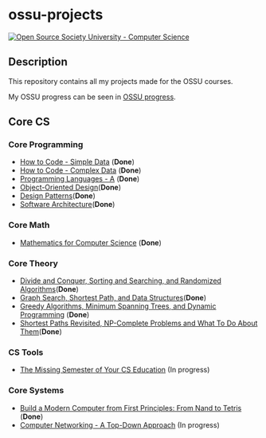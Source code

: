 # ossu-projects 

[![Open Source Society University - Computer Science](https://img.shields.io/badge/OSSU-computer--science-blue.svg)](https://github.com/ossu/computer-science)

## Description

This repository contains all my projects made for the OSSU courses.

My OSSU progress can be seen in [OSSU progress](https://trello.com/b/DIZv8gOk/ossu-progress).

## Core CS

### Core Programming

* [How to Code - Simple Data](https://github.com/gpm22/ossu-projects/tree/main/How%20to%20Code%20Simple%20Data) (**Done**)
* [How to Code - Complex Data](https://github.com/gpm22/ossu-projects/tree/main/How%20to%20Code%20Complex%20Data) (**Done**)
* [Programming Languages - A](https://github.com/gpm22/ossu-projects/tree/main/Programming%20Languages/A) (**Done**)
* [Object-Oriented Design](https://github.com/gpm22/ossu-projects/tree/main/Object-Oriented%20Design)(**Done**)
* [Design Patterns](https://github.com/gpm22/ossu-projects/tree/main/Design%20Patterns)(**Done**)
* [Software Architecture](https://github.com/gpm22/ossu-projects/tree/main/Software%20Architecture)(**Done**)

### Core Math

* [Mathematics for Computer Science](https://github.com/gpm22/ossu-projects/tree/main/Mathematics%20for%20Computer%20Science) (**Done**)

### Core Theory

* [Divide and Conquer, Sorting and Searching, and Randomized Algorithms](https://github.com/gpm22/ossu-projects/tree/main/Divide%20and%20Conquer%2C%20Sorting%20and%20Searching%2C%20and%20Randomized%20Algorithms)(**Done**)
* [Graph Search, Shortest Path, and Data Structures](https://github.com/gpm22/ossu-projects/tree/main/Graph%20Search%2C%20Shortest%20Paths%2C%20and%20Data%20Structures)(**Done**)
* [Greedy Algorithms, Minimum Spanning Trees, and Dynamic Programming](https://github.com/gpm22/ossu-projects/tree/main/Greedy%20Algorithms%2C%20Minimum%20Spanning%20Trees%2C%20and%20Dynamic%20Programming) (**Done**)
* [Shortest Paths Revisited, NP-Complete Problems and What To Do About Them](https://github.com/gpm22/ossu-projects/tree/main/Shortest%20Paths%20Revisited%2C%20NP-Complete%20Problems%20and%20What%20To%20Do%20About%20Them)(**Done**)

### CS Tools

* [The Missing Semester of Your CS Education](https://github.com/gpm22/ossu-projects/tree/main/Missing%20CS%20Semester) (In progress)

### Core Systems

* [Build a Modern Computer from First Principles: From Nand to Tetris](https://github.com/gpm22/ossu-projects/tree/main/Nand2Tetris) (**Done**)
* [Computer Networking - A Top-Down Approach](https://github.com/gpm22/ossu-projects/tree/main/Computer%20Networking%20-%20A%20Top-Down%20Approach) (In progress)

